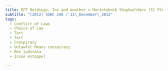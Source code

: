 ```yaml
---
title: EFT Holdings, Inc and another v Marinteknik Shipbuilders (S) Pte Ltd and others 
subtitle: "[2012] SGHC 246 / 11\_December\_2012"
tags:
  - Conflict of Laws
  - Choice of Law
  - Tort
  - Tort
  - Conspiracy
  - Unlawful Means conspiracy
  - Res judicata
  - Issue estoppel

---
```


